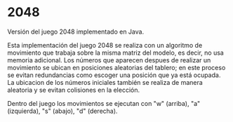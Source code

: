 # 2048
Versión del juego 2048 implementado en Java.

Esta implementación del juego 2048 se realiza con un algoritmo de movimiento que trabaja sobre la misma matriz del modelo, es decir,
no usa memoria adicional. Los números que aparecen despues de realizar un movimiento se ubican en posiciones aleatorias del tablero;
en este proceso se evitan redundancias como escoger una posición que ya está ocupada. La ubicacion de los números iniciales también se realiza de manera aleatoria y se evitan colisiones en la elección.

Dentro del juego los movimientos se ejecutan con "w" (arriba), "a" (izquierda), "s" (abajo), "d" (derecha).
